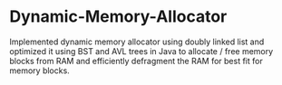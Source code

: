 # Dynamic-Memory-Allocator
Implemented dynamic memory allocator using doubly linked list and optimized it using BST and AVL trees in Java to allocate / free memory blocks from RAM and efficiently defragment the RAM for best fit for memory blocks.
